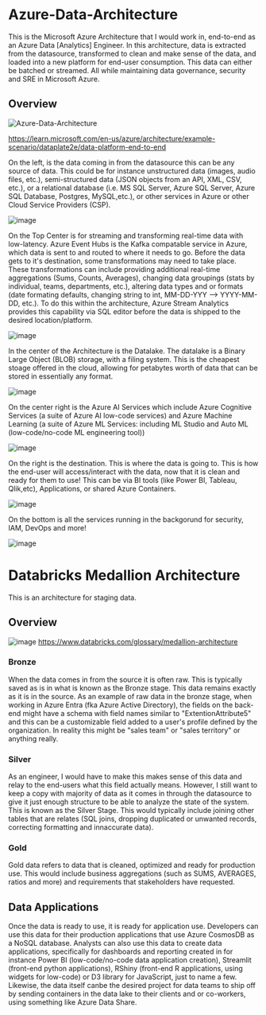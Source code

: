 # Azure-Data-Architecture
This is the Microsoft Azure Architecture that I would work in, end-to-end as an Azure Data [Analytics] Engineer. In this architecture, data is extracted from the datasource, transformed to clean and make sense of the data, and loaded into a new platform for end-user consumption. This data can either be batched or streamed. All while maintaining data governance, security and SRE in Microsoft Azure.  


## Overview
![Azure-Data-Architecture](https://github.com/user-attachments/assets/beb9266d-419b-4061-aa74-bdb461d46cf9)

https://learn.microsoft.com/en-us/azure/architecture/example-scenario/dataplate2e/data-platform-end-to-end 

On the left, is the data coming in from the datasource this can be any source of data. This could be for instance unstructured data (images, audio files, etc.), semi-structured data (JSON objects from an API, XML, CSV, etc.), or a relational database (i.e. MS SQL Server, Azure SQL Server, Azure SQL Database, Postgres, MySQL,etc.), or other services in Azure or other Cloud Service Providers (CSP). 

![image](https://github.com/user-attachments/assets/41790b1b-72c8-4c8c-a5af-a87c7b9f6890)


On the Top Center is for streaming and transforming real-time data with low-latency. Azure Event Hubs is the Kafka compatable service in Azure, which data is sent to and routed to where it needs to go. Before the data gets to it's destination, some transformations may need to take place. These transformations can include providing additional real-time aggregations (Sums, Counts, Averages), changing data groupings (stats by individual, teams, departments, etc.), altering data types and or formats (date formating defaults, changing string to int, MM-DD-YYY --> YYYY-MM-DD, etc.). To do this within the architecture, Azure Stream Analytics provides this capability via SQL editor before the data is shipped to the desired location/platform.  

![image](https://github.com/user-attachments/assets/d6034590-118b-4048-8a85-0779ac55ba90)


In the center of the Architecture is the Datalake. The datalake is a Binary Large Object (BLOB) storage, with a filing system. This is the cheapest stoage offered in the cloud, allowing for petabytes worth of data that can be stored in essentially any format. 

![image](https://github.com/user-attachments/assets/cbdc3c33-c0b2-40bb-a76e-6ce86b0f53ce)

On the center right is the Azure AI Services which include Azure Cognitive Services (a suite of Azure AI low-code services) and Azure Machine Learning (a suite of Azure ML Services: including ML Studio and Auto ML (low-code/no-code ML engineering tool))

![image](https://github.com/user-attachments/assets/705f2b8a-11de-4d0d-a0bb-bb5a971fde86)

On the right is the destination. This is where the data is going to. This is how the end-user will access/interact with the data, now that it is clean and ready for them to use! This can be via BI tools (like Power BI, Tableau, Qlik,etc), Applications, or shared Azure Containers. 

![image](https://github.com/user-attachments/assets/254014a7-0ede-47b9-af8d-e04913b01f0d)

On the bottom is all the services running in the backgorund for security, IAM, DevOps and more!

![image](https://github.com/user-attachments/assets/4ea17211-b114-47d8-8e50-99668d484ba4)

# Databricks Medallion Architecture 
This is an architecture for staging data. 

## Overview
![image](https://github.com/user-attachments/assets/5f9c87f1-65de-4bd9-b2bd-e886a363eada)
https://www.databricks.com/glossary/medallion-architecture

### Bronze
When the data comes in from the source it is often raw. This is typically saved as is in what is known as the Bronze stage. This data remains exactly as it is in the source. As an example of raw data in the bronze stage, when working in Azure Entra (fka Azure Active Directory), the fields on the back-end might have a schema with field names similar to "ExtentionAttribute5" and this can be a customizable field added to a user's profile defined by the organization. In reality this might be "sales team" or "sales territory" or anything really. 

### Silver
As an engineer, I would have to make this makes sense of this data and relay to the end-users what this field actually means. However, I still want to keep a copy with majority of data as it comes in through the datasource to give it just enough structure to be able to analyze the state of the system. This is known as the Silver Stage. This would typically include joining other tables that are relates (SQL joins, dropping duplicated or unwanted records, correcting formatting and innaccurate data).   

### Gold
Gold data refers to data that is cleaned, optimized and ready for production use. This would include business aggregations (such as SUMS, AVERAGES, ratios and more) and requirements that stakeholders have requested. 

## Data Applications
Once the data is ready to use, it is ready for application use. Developers can use this data for their production applications that use Azure CosmosDB as a NoSQL database. Analysts can also use this data to create data applications, specifically for dashboards and reporting created in for instance Power BI (low-code/no-code data application creation), Streamlit (front-end python applications), RShiny (front-end R applications, using widgets for low-code) or D3 library for JavaScript, just to name a few. Likewise, the data itself canbe the desired project for data teams to ship off by sending containers in the data lake to their clients and or co-workers, using something like Azure Data Share. 



